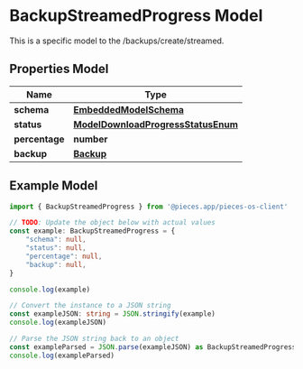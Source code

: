 
# BackupStreamedProgress Model

This is a specific model to the /backups/create/streamed.

## Properties Model

Name | Type
------------ | -------------
**schema** | [**EmbeddedModelSchema**](EmbeddedModelSchema)
**status** | [**ModelDownloadProgressStatusEnum**](ModelDownloadProgressStatusEnum)
**percentage** | **number**
**backup** | [**Backup**](Backup)

## Example Model

```typescript
import { BackupStreamedProgress } from '@pieces.app/pieces-os-client'

// TODO: Update the object below with actual values
const example: BackupStreamedProgress = {
    "schema": null,
    "status": null,
    "percentage": null,
    "backup": null,
}

console.log(example)

// Convert the instance to a JSON string
const exampleJSON: string = JSON.stringify(example)
console.log(exampleJSON)

// Parse the JSON string back to an object
const exampleParsed = JSON.parse(exampleJSON) as BackupStreamedProgress
console.log(exampleParsed)
```



